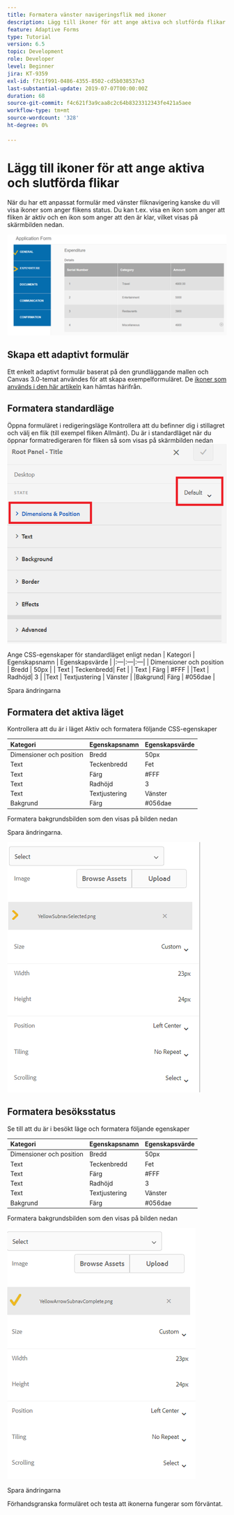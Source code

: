 ```yaml
---
title: Formatera vänster navigeringsflik med ikoner
description: Lägg till ikoner för att ange aktiva och slutförda flikar
feature: Adaptive Forms
type: Tutorial
version: 6.5
topic: Development
role: Developer
level: Beginner
jira: KT-9359
exl-id: f7c1f991-0486-4355-8502-cd5b038537e3
last-substantial-update: 2019-07-07T00:00:00Z
duration: 68
source-git-commit: f4c621f3a9caa8c2c64b8323312343fe421a5aee
workflow-type: tm+mt
source-wordcount: '328'
ht-degree: 0%

---
```


# Lägg till ikoner för att ange aktiva och slutförda flikar

När du har ett anpassat formulär med vänster fliknavigering kanske du vill visa ikoner som anger flikens status. Du kan t.ex. visa en ikon som anger att fliken är aktiv och en ikon som anger att den är klar, vilket visas på skärmbilden nedan.

![verktygsfält-spacing](assets/active-completed.png)

## Skapa ett adaptivt formulär

Ett enkelt adaptivt formulär baserat på den grundläggande mallen och Canvas 3.0-temat användes för att skapa exempelformuläret.
De [ikoner som används i den här artikeln](assets/icons.zip) kan hämtas härifrån.


## Formatera standardläge

Öppna formuläret i redigeringsläge
Kontrollera att du befinner dig i stillagret och välj en flik (till exempel fliken Allmänt).
Du är i standardläget när du öppnar formatredigeraren för fliken så som visas på skärmbilden nedan
![navigeringsflik](assets/navigation-tab.png)

Ange CSS-egenskaper för standardläget enligt nedan
| Kategori | Egenskapsnamn  |  Egenskapsvärde |
|:—|:—|:—|
| Dimensioner och position | Bredd | 50px |
| Text | Teckenbredd| Fet |
| Text | Färg | #FFF |
|Text | Radhöjd| 3 |
|Text  | Textjustering | Vänster |
|Bakgrund| Färg | #056dae |

Spara ändringarna

## Formatera det aktiva läget

Kontrollera att du är i läget Aktiv och formatera följande CSS-egenskaper

| Kategori | Egenskapsnamn | Egenskapsvärde |
|:---|:---|:---|
| Dimensioner och position | Bredd | 50px |
| Text | Teckenbredd | Fet |
| Text | Färg | #FFF |
| Text | Radhöjd | 3 |
| Text | Textjustering | Vänster |
| Bakgrund | Färg | #056dae |

Formatera bakgrundsbilden som den visas på bilden nedan

Spara ändringarna.



![active-state](assets/active-state.png)

## Formatera besöksstatus

Se till att du är i besökt läge och formatera följande egenskaper

| Kategori | Egenskapsnamn | Egenskapsvärde |
|:---|:---|:---|
| Dimensioner och position | Bredd | 50px |
| Text | Teckenbredd | Fet |
| Text | Färg | #FFF |
| Text | Radhöjd | 3 |
| Text | Textjustering | Vänster |
| Bakgrund | Färg | #056dae |

Formatera bakgrundsbilden som den visas på bilden nedan


![besökt-state](assets/visited-state.png)

Spara ändringarna

Förhandsgranska formuläret och testa att ikonerna fungerar som förväntat.
